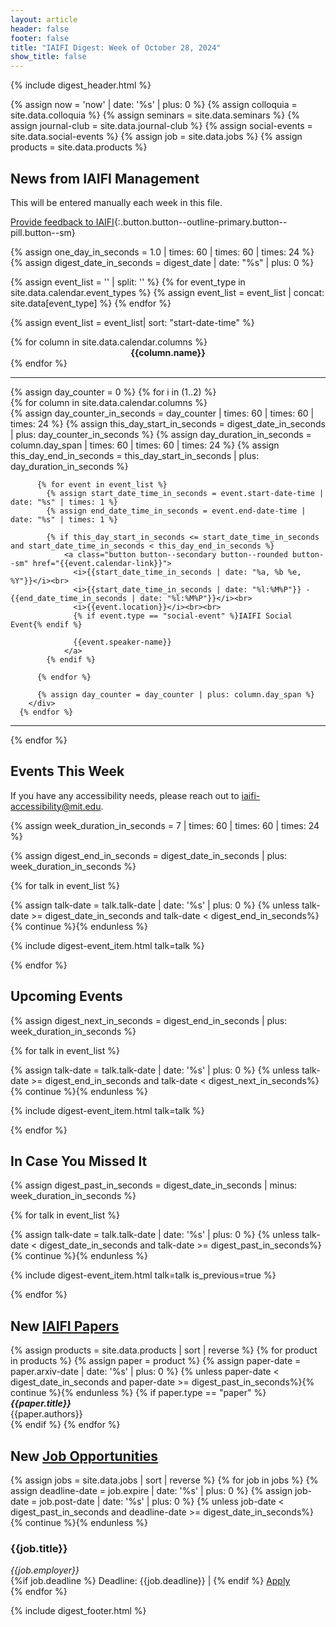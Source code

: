 ```yaml
---
layout: article
header: false
footer: false
title: "IAIFI Digest: Week of October 28, 2024"
show_title: false
--- 
```


{% include digest_header.html %}

{% assign now = 'now' | date: '%s' | plus: 0 %}
{% assign colloquia = site.data.colloquia %}
{% assign seminars = site.data.seminars %}
{% assign journal-club = site.data.journal-club %}
{% assign social-events = site.data.social-events %}
{% assign job = site.data.jobs %}
{% assign products = site.data.products %}

## News from IAIFI Management
 
This will be entered manually each week in this file.
 
[Provide feedback to IAIFI](https://forms.gle/hk2mrqjaLY8nCZrE6){:.button.button--outline-primary.button--pill.button--sm}

{% assign one_day_in_seconds = 1.0 | times: 60 | times: 60 | times: 24 %}
{% assign digest_date_in_seconds = digest_date | date: "%s" | plus: 0 %}

{% assign event_list = '' | split: '' %}
{% for event_type in site.data.calendar.event_types %}
{% assign event_list = event_list | concat: site.data[event_type] %}
{% endfor %}

{% assign event_list = event_list| sort: "start-date-time" %}

<div class="grid-container">
<div class="grid grid--p-1">
      {% for column in site.data.calendar.columns %}
        <div class="cell cell--{{column.column_width}}" align="center">
          <b>{{column.name}}</b>
        </div>
      {% endfor %}
  </div> 
</div>
<hr>
{% assign day_counter = 0 %}  
{% for i in (1..2) %}
<div class="grid-container">
  <div class="grid grid--p-1">
      {% for column in site.data.calendar.columns %}
        <div class="cell cell--{{column.column_width}}">
          {% assign day_counter_in_seconds = day_counter | times: 60 | times: 60 | times: 24 %}
          {% assign this_day_start_in_seconds = digest_date_in_seconds | plus: day_counter_in_seconds %}
          {% assign day_duration_in_seconds = column.day_span | times: 60 | times: 60 | times: 24 %}
          {% assign this_day_end_in_seconds = this_day_start_in_seconds | plus: day_duration_in_seconds %}
          
          {% for event in event_list %}
            {% assign start_date_time_in_seconds = event.start-date-time | date: "%s" | times: 1 %}
            {% assign end_date_time_in_seconds = event.end-date-time | date: "%s" | times: 1 %}
          
            {% if this_day_start_in_seconds <= start_date_time_in_seconds and start_date_time_in_seconds < this_day_end_in_seconds %}
                <a class="button button--secondary button--rounded button--sm" href="{{event.calendar-link}}">
                  <i>{{start_date_time_in_seconds | date: "%a, %b %e, %Y"}}</i><br>
                  <i>{{start_date_time_in_seconds | date: "%l:%M%P"}} - {{end_date_time_in_seconds | date: "%l:%M%P"}}</i><br>
                  <i>{{event.location}}</i><br><br>
                  {% if event.type == "social-event" %}IAIFI Social Event{% endif %}
                  
                  {{event.speaker-name}}
                </a>
            {% endif %}
          
          {% endfor %}

          {% assign day_counter = day_counter | plus: column.day_span %}
        </div>
      {% endfor %}
  </div>
</div>
<hr>
{% endfor %}
 
## Events This Week

If you have any accessibility needs, please reach out to [iaifi-accessibility@mit.edu](mailto:iaifi-accessibility@mit.edu).

{% assign week_duration_in_seconds = 7 | times: 60 | times: 60 | times: 24 %}

{% assign digest_end_in_seconds = digest_date_in_seconds | plus: week_duration_in_seconds %}

<!---
{{digest_date_in_seconds | date: "%a, %b %e, %Y"}} – {{digest_end_in_seconds | date: "%a, %b %e, %Y"}} 
--->

{% for talk in event_list %}

  {% assign talk-date = talk.talk-date | date: '%s' | plus: 0 %}
  {% unless talk-date >= digest_date_in_seconds and talk-date < digest_end_in_seconds%}{% continue %}{% endunless %}

  {% include digest-event_item.html talk=talk %}

{% endfor %}

 
## Upcoming Events

{% assign digest_next_in_seconds = digest_end_in_seconds | plus: week_duration_in_seconds %}

{% for talk in event_list %}

  {% assign talk-date = talk.talk-date | date: '%s' | plus: 0 %}
  {% unless talk-date >= digest_end_in_seconds and talk-date < digest_next_in_seconds%}{% continue %}{% endunless %}

  {% include digest-event_item.html talk=talk %}

{% endfor %}
 
## In Case You Missed It

{% assign digest_past_in_seconds = digest_date_in_seconds | minus: week_duration_in_seconds %}

{% for talk in event_list %}

  {% assign talk-date = talk.talk-date | date: '%s' | plus: 0 %}
  {% unless talk-date < digest_date_in_seconds and talk-date >= digest_past_in_seconds%}{% continue %}{% endunless %}

  {% include digest-event_item.html talk=talk is_previous=true %}

{% endfor %}

 
## New [IAIFI Papers](https://iaifi.org/papers)

{% assign products = site.data.products | sort | reverse %}
{% for product in products %}
{% assign paper = product %}
{% assign paper-date = paper.arxiv-date | date: '%s' | plus: 0 %}
{% unless paper-date < digest_date_in_seconds and paper-date >= digest_past_in_seconds%}{% continue %}{% endunless %}
{% if paper.type == "paper" %}
***{{paper.title}}*** <br>
{{paper.authors}} <br>
{% endif %}
{% endfor %}

## New [Job Opportunities](https://iaifi.org/job-board.html)
 
{% assign jobs = site.data.jobs | sort | reverse %}
{% for job in jobs %}
  {% assign deadline-date = job.expire | date: '%s' | plus: 0 %}
  {% assign job-date = job.post-date | date: '%s' | plus: 0 %}
  {% unless job-date < digest_past_in_seconds and deadline-date >= digest_date_in_seconds%}{% continue %}{% endunless %}
### {{job.title}}
*{{job.employer}}* <br>
{%if job.deadline %} Deadline: {{job.deadline}} | {% endif %} [Apply]({{job.link}}) <br>
{% endfor %}

 
{% include digest_footer.html %}
